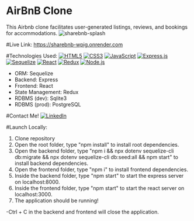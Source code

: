 # AirBnB Clone
This Airbnb clone facilitates user-generated listings, reviews, and bookings for accommodations.
![sharebnb-splash](https://github.com/willmchristensen/Sharebnb/assets/88559384/10e5816e-508b-4103-ab87-568bef4b3a1b)

#Live Link: https://sharebnb-wpig.onrender.com

#Technologies Used:
[![HTML5](https://img.shields.io/badge/HTML5-E34F26?style=flat&logo=html5&logoColor=white)](https://developer.mozilla.org/en-US/docs/Web/Guide/HTML/HTML5)
[![CSS3](https://img.shields.io/badge/CSS3-1572B6?style=flat&logo=css3&logoColor=white)](https://developer.mozilla.org/en-US/docs/Web/CSS)
[![JavaScript](https://img.shields.io/badge/JavaScript-F7DF1E?style=flat&logo=javascript&logoColor=black)](https://developer.mozilla.org/en-US/docs/Web/JavaScript)
[![Express.js](https://img.shields.io/badge/Express.js-000000?style=flat&logo=express&logoColor=white)](https://expressjs.com/)
[![Sequelize](https://img.shields.io/badge/Sequelize-52B0E7?style=flat&logo=sequelize&logoColor=white)](https://sequelize.org/)
[![React](https://img.shields.io/badge/React-61DAFB?style=flat&logo=react&logoColor=white)](https://reactjs.org/)
[![Redux](https://img.shields.io/badge/Redux-764ABC?style=flat&logo=redux&logoColor=white)](https://redux.js.org/)
[![Node.js](https://img.shields.io/badge/Node.js-339933?style=flat&logo=node.js&logoColor=white)](https://nodejs.org/)
- ORM: Sequelize
- Backend: Express
- Frontend: React
- State Management: Redux
- RDBMS (dev): Sqlite3
- RDBMS (prod): PostgreSQL

#Contact Me!
[![LinkedIn](https://img.shields.io/badge/LinkedIn-Connect-blue?style=flat-square&logo=linkedin&logoColor=white)](https://www.linkedin.com/in/will-christensen-85531317a/)

#Launch Locally: 
1. Clone repository
2. Open the root folder, type "npm install" to install root dependencies.
3. Open the backend folder, type "npm i && npx dotenv sequelize-cli db:migrate && npx dotenv sequelize-cli db:seed:all && npm start" to install backend dependencies.
4. Open the frontend folder, type "npm i" to install frontend dependencies.
5. Inside the backend folder, type "npm start" to start the express server on localhost:8000.
6. Inside the frontend folder, type "npm start" to start the react server on localhost:3000.
7. The application should be running!

-Ctrl + C in the backend and frontend will close the application.
